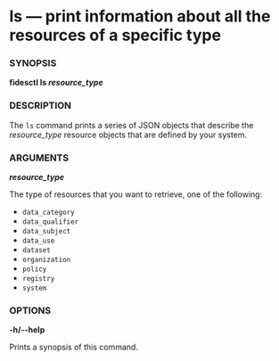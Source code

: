 # ls &mdash; print information about all the resources of a specific type


### SYNOPSIS

**fidesctl ls _resource_type_**

### DESCRIPTION

The `ls` command prints a series of JSON objects that describe the _resource_type_ resource objects that are defined by your system. 

### ARGUMENTS

***resource_type***

The type of resources that you want to retrieve, one of the following:

* `data_category`
* `data_qualifier`
* `data_subject`
* `data_use`
* `dataset`
* `organization`
* `policy`
* `registry`
* `system`

### OPTIONS

**-h/--help**

Prints a synopsis of this command.





